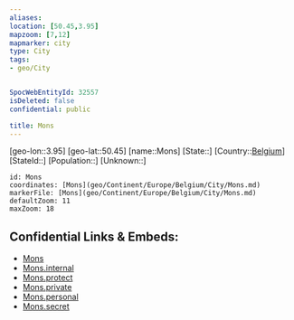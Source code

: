 ```yaml
---
aliases: 
location: [50.45,3.95]
mapzoom: [7,12] 
mapmarker: city 
type: City
tags:
- geo/City


SpocWebEntityId: 32557
isDeleted: false
confidential: public

title: Mons
---
```

[geo-lon::3.95]
[geo-lat::50.45]
[name::Mons]
[State::]
[Country::[Belgium](geo/Continent/Europe/Belgium.md)]
[StateId::]
[Population::]
[Unknown::]


```leaflet
id: Mons
coordinates: [Mons](geo/Continent/Europe/Belgium/City/Mons.md)
markerFile: [Mons](geo/Continent/Europe/Belgium/City/Mons.md)
defaultZoom: 11 
maxZoom: 18
```


## Confidential Links & Embeds: 
- [Mons](../../../../../../_public/geo/Continent/Europe/Belgium/City/Mons.md) 
- [Mons.internal](../../../../../../_internal/geo/Continent/Europe/Belgium/City/Mons.internal.md) 
- [Mons.protect](../../../../../../_protect/geo/Continent/Europe/Belgium/City/Mons.protect.md) 
- [Mons.private](../../../../../../_private/geo/Continent/Europe/Belgium/City/Mons.private.md) 
- [Mons.personal](../../../../../../_personal/geo/Continent/Europe/Belgium/City/Mons.personal.md) 
- [Mons.secret](../../../../../../_secret/geo/Continent/Europe/Belgium/City/Mons.secret.md) 
